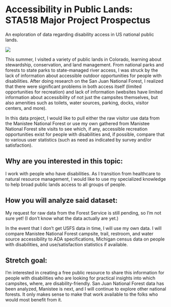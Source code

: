 # Accessibility in Public Lands: STA518 Major Project Prospectus 
An exploration of data regarding disability access in US national public lands. 

<img src="https://www.doi.gov/sites/doi.gov/files/uploads/rocky_mountain_arsenal_nwr_fishing_michael_dagostino_usfws_web.jpg">

This summer, I visited a variety of public lands in Colorado, learning about stewardship, conservation, and land management. From national parks and forests to state parks to state-managed river access, I was struck by the lack of information about accessible outdoor opportunities for people with disabilities. After doing research on the San Juan National Forest, I realized that there were significant problems in both access itself (limited opportunities for recreation) and lack of information (websites have limited information about accessibility of not just the campsites themselves, but also amenities such as toilets, water sources, parking, docks, visitor centers, and more). 

In this data project, I would like to pull either the raw visitor use data from the Manistee National Forest or use my own gathered from Manistee National Forest site visits to see which, if any, accessible recreation opportunities exist for people with disabilities and, if possible, compare that to various user statistics (such as need as indicated by survey and/or satisfaction). 

<h2>Why are you interested in this topic:</h2>

I work with people who have disabilities. As I transition from healthcare to natural resource management, I would like to use my specialized knowledge to help broad public lands access to all groups of people. 


<h2>How you will analyze said dataset:</h2>

My request for raw data from the Forest Service is still pending, so I’m not sure yet! (I don’t know what the data actually are yet.) 

In the event that I don’t get USFS data in time, I will use my own data. I will compare Manistee National Forest campsite, trail, restroom, and water source accessibility to ADA specifications, Michigan census data on people with disabilities, and use/satisfaction statistics if available. 

<h2>Stretch goal:</h2>

I’m  interested in creating a free public resource to share this information for people with disabilities who are looking for practical insights into which campsites, where, are disability-friendly. San Juan National Forest data has been analyzed, Manistee is next, and I will continue to explore other national forests. It only makes sense to make that work available to the folks who would most benefit from it. 
